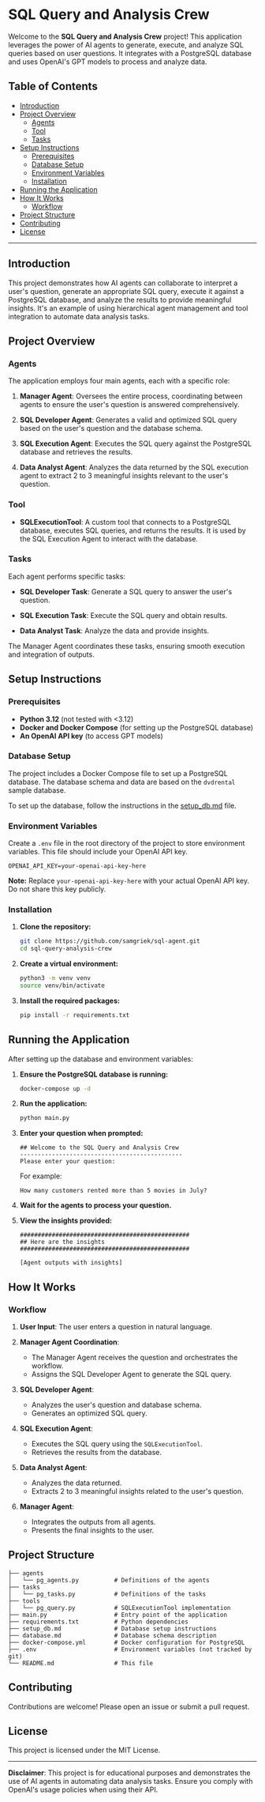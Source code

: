 # SQL Query and Analysis Crew

Welcome to the **SQL Query and Analysis Crew** project! This application leverages the power of AI agents to generate, execute, and analyze SQL queries based on user questions. It integrates with a PostgreSQL database and uses OpenAI's GPT models to process and analyze data.

## Table of Contents

- [Introduction](#introduction)
- [Project Overview](#project-overview)
  - [Agents](#agents)
  - [Tool](#tool)
  - [Tasks](#tasks)
- [Setup Instructions](#setup-instructions)
  - [Prerequisites](#prerequisites)
  - [Database Setup](#database-setup)
  - [Environment Variables](#environment-variables)
  - [Installation](#installation)
- [Running the Application](#running-the-application)
- [How It Works](#how-it-works)
  - [Workflow](#workflow)
- [Project Structure](#project-structure)
- [Contributing](#contributing)
- [License](#license)

---

## Introduction

This project demonstrates how AI agents can collaborate to interpret a user's question, generate an appropriate SQL query, execute it against a PostgreSQL database, and analyze the results to provide meaningful insights. It's an example of using hierarchical agent management and tool integration to automate data analysis tasks.

## Project Overview

### Agents

The application employs four main agents, each with a specific role:

1. **Manager Agent**: Oversees the entire process, coordinating between agents to ensure the user's question is answered comprehensively.

2. **SQL Developer Agent**: Generates a valid and optimized SQL query based on the user's question and the database schema.

3. **SQL Execution Agent**: Executes the SQL query against the PostgreSQL database and retrieves the results.

4. **Data Analyst Agent**: Analyzes the data returned by the SQL execution agent to extract 2 to 3 meaningful insights relevant to the user's question.

### Tool

- **SQLExecutionTool**: A custom tool that connects to a PostgreSQL database, executes SQL queries, and returns the results. It is used by the SQL Execution Agent to interact with the database.

### Tasks

Each agent performs specific tasks:

- **SQL Developer Task**: Generate a SQL query to answer the user's question.

- **SQL Execution Task**: Execute the SQL query and obtain results.

- **Data Analyst Task**: Analyze the data and provide insights.

The Manager Agent coordinates these tasks, ensuring smooth execution and integration of outputs.

## Setup Instructions

### Prerequisites

- **Python 3.12** (not tested with <3.12)
- **Docker and Docker Compose** (for setting up the PostgreSQL database)
- **An OpenAI API key** (to access GPT models)

### Database Setup

The project includes a Docker Compose file to set up a PostgreSQL database. The database schema and data are based on the `dvdrental` sample database.

To set up the database, follow the instructions in the [setup_db.md](setup_db.md) file.

### Environment Variables

Create a `.env` file in the root directory of the project to store environment variables. This file should include your OpenAI API key.

```env
OPENAI_API_KEY=your-openai-api-key-here
```

**Note:** Replace `your-openai-api-key-here` with your actual OpenAI API key. Do not share this key publicly.

### Installation

1. **Clone the repository:**

   ```bash
   git clone https://github.com/samgriek/sql-agent.git
   cd sql-query-analysis-crew
   ```

2. **Create a virtual environment:**

   ```bash
   python3 -m venv venv
   source venv/bin/activate
   ```

3. **Install the required packages:**

   ```bash
   pip install -r requirements.txt
   ```

## Running the Application

After setting up the database and environment variables:

1. **Ensure the PostgreSQL database is running:**

   ```bash
   docker-compose up -d
   ```

2. **Run the application:**

   ```bash
   python main.py
   ```

3. **Enter your question when prompted:**

   ```plaintext
   ## Welcome to the SQL Query and Analysis Crew
   ----------------------------------------------
   Please enter your question:
   ```

   For example:

   ```plaintext
   How many customers rented more than 5 movies in July?
   ```

4. **Wait for the agents to process your question.**

5. **View the insights provided:**

   ```plaintext
   ################################################
   ## Here are the insights
   ################################################

   [Agent outputs with insights]
   ```

## How It Works

### Workflow

1. **User Input**: The user enters a question in natural language.

2. **Manager Agent Coordination**:
   - The Manager Agent receives the question and orchestrates the workflow.
   - Assigns the SQL Developer Agent to generate the SQL query.

3. **SQL Developer Agent**:
   - Analyzes the user's question and database schema.
   - Generates an optimized SQL query.

4. **SQL Execution Agent**:
   - Executes the SQL query using the `SQLExecutionTool`.
   - Retrieves the results from the database.

5. **Data Analyst Agent**:
   - Analyzes the data returned.
   - Extracts 2 to 3 meaningful insights related to the user's question.

6. **Manager Agent**:
   - Integrates the outputs from all agents.
   - Presents the final insights to the user.

## Project Structure

```plaintext
├── agents
│   └── pg_agents.py          # Definitions of the agents
├── tasks
│   └── pg_tasks.py           # Definitions of the tasks
├── tools
│   └── pg_query.py           # SQLExecutionTool implementation
├── main.py                   # Entry point of the application
├── requirements.txt          # Python dependencies
├── setup_db.md               # Database setup instructions
├── database.md               # Database schema description
├── docker-compose.yml        # Docker configuration for PostgreSQL
├── .env                      # Environment variables (not tracked by git)
└── README.md                 # This file
```

## Contributing

Contributions are welcome! Please open an issue or submit a pull request.

## License

This project is licensed under the MIT License.

---

**Disclaimer**: This project is for educational purposes and demonstrates the use of AI agents in automating data analysis tasks. Ensure you comply with OpenAI's usage policies when using their API.
